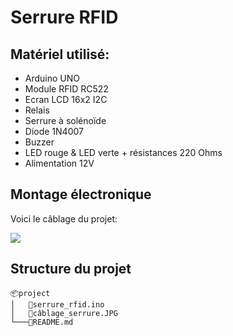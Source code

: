 # __Serrure RFID__

## Matériel utilisé: 
* Arduino UNO
* Module RFID RC522
* Ecran LCD 16x2 I2C
* Relais
* Serrure à solénoïde
* Diode 1N4007
* Buzzer
* LED rouge & LED verte + résistances 220 Ohms
* Alimentation 12V

## Montage électronique
Voici le câblage du projet:

![](cablage_alarme.JPG#center)

## Structure du projet
```
📦project
│   📜serrure_rfid.ino 
│   📜câblage_serrure.JPG        
└───📜README.md
```
